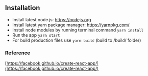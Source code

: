 ## Installation

* Install latest node.js: https://nodejs.org​
* Install latest yarn package manager: https://yarnpkg.com/​
* Install node modules by running terminal command `yarn install`
* Run the app `yarn start`
* For build production files use `yarn build` (build to /build/ folder)

### Reference

[https://facebook.github.io/create-react-app/](https://facebook.github.io/create-react-app/)